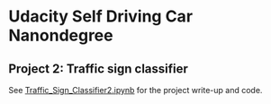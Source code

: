 # Udacity Self Driving Car Nanondegree

## Project 2: Traffic sign classifier

See [Traffic_Sign_Classifier2.ipynb](Traffic_Sign_Classifier2.ipynb) for the project write-up and
code.
